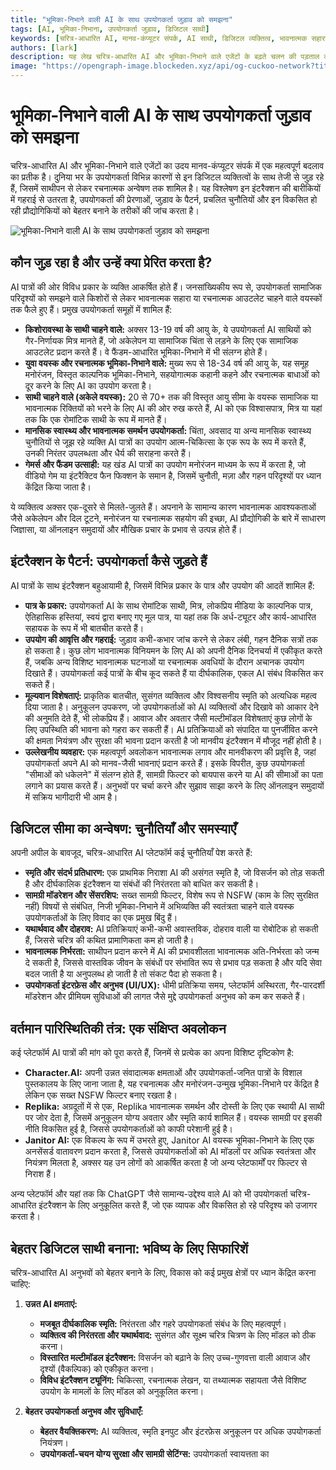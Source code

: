 ```yaml
---
title: "भूमिका-निभाने वाली AI के साथ उपयोगकर्ता जुड़ाव को समझना"
tags: [AI, भूमिका-निभाना, उपयोगकर्ता जुड़ाव, डिजिटल साथी]
keywords: [चरित्र-आधारित AI, मानव-कंप्यूटर संपर्क, AI साथी, डिजिटल व्यक्तित्व, भावनात्मक सहारा]
authors: [lark]
description: यह लेख चरित्र-आधारित AI और भूमिका-निभाने वाले एजेंटों के बढ़ते चलन की पड़ताल करता है, जिसमें उपयोगकर्ता की प्रेरणाओं, जुड़ाव के पैटर्न और इन प्रौद्योगिकियों को बेहतर बनाने में आने वाली चुनौतियों का पता लगाया गया है। यह बताता है कि कैसे विविध उपयोगकर्ता समूह AI पात्रों के साथ बातचीत करते हैं और उपयोगकर्ता अनुभव और भावनात्मक भलाई में सुधार के लिए सिफारिशें प्रदान करता है।
image: "https://opengraph-image.blockeden.xyz/api/og-cuckoo-network?title=भूमिका-निभाने%20वाली%20AI%20के%20साथ%20उपयोगकर्ता%20जुड़ाव%20को%20समझना"
---
```


# भूमिका-निभाने वाली AI के साथ उपयोगकर्ता जुड़ाव को समझना

चरित्र-आधारित AI और भूमिका-निभाने वाले एजेंटों का उदय मानव-कंप्यूटर संपर्क में एक महत्वपूर्ण बदलाव का प्रतीक है। दुनिया भर के उपयोगकर्ता विभिन्न कारणों से इन डिजिटल व्यक्तित्वों के साथ तेजी से जुड़ रहे हैं, जिसमें साथीपन से लेकर रचनात्मक अन्वेषण तक शामिल है। यह विश्लेषण इन इंटरैक्शन की बारीकियों में गहराई से उतरता है, उपयोगकर्ता की प्रेरणाओं, जुड़ाव के पैटर्न, प्रचलित चुनौतियों और इन विकसित हो रही प्रौद्योगिकियों को बेहतर बनाने के तरीकों की जांच करता है।

![भूमिका-निभाने वाली AI के साथ उपयोगकर्ता जुड़ाव को समझना](https://opengraph-image.blockeden.xyz/api/og-cuckoo-network?title=भूमिका-निभाने%20वाली%20AI%20के%20साथ%20उपयोगकर्ता%20जुड़ाव%20को%20समझना)

## **कौन जुड़ रहा है और उन्हें क्या प्रेरित करता है?**

AI पात्रों की ओर विविध प्रकार के व्यक्ति आकर्षित होते हैं। जनसांख्यिकीय रूप से, उपयोगकर्ता सामाजिक परिदृश्यों को समझने वाले किशोरों से लेकर भावनात्मक सहारा या रचनात्मक आउटलेट चाहने वाले वयस्कों तक फैले हुए हैं। प्रमुख उपयोगकर्ता समूहों में शामिल हैं:

*   **किशोरावस्था के साथी चाहने वाले:** अक्सर 13-19 वर्ष की आयु के, ये उपयोगकर्ता AI साथियों को गैर-निर्णायक मित्र मानते हैं, जो अकेलेपन या सामाजिक चिंता से लड़ने के लिए एक सामाजिक आउटलेट प्रदान करते हैं। वे फैंडम-आधारित भूमिका-निभाने में भी संलग्न होते हैं।
*   **युवा वयस्क और रचनात्मक भूमिका-निभाने वाले:** मुख्य रूप से 18-34 वर्ष की आयु के, यह समूह मनोरंजन, विस्तृत काल्पनिक भूमिका-निभाने, सहयोगात्मक कहानी कहने और रचनात्मक बाधाओं को दूर करने के लिए AI का उपयोग करता है।
*   **साथी चाहने वाले (अकेले वयस्क):** 20 से 70+ तक की विस्तृत आयु सीमा के वयस्क सामाजिक या भावनात्मक रिक्तियों को भरने के लिए AI की ओर रुख करते हैं, AI को एक विश्वासपात्र, मित्र या यहां तक कि एक रोमांटिक साथी के रूप में मानते हैं।
*   **मानसिक स्वास्थ्य और भावनात्मक समर्थन उपयोगकर्ता:** चिंता, अवसाद या अन्य मानसिक स्वास्थ्य चुनौतियों से जूझ रहे व्यक्ति AI पात्रों का उपयोग आत्म-चिकित्सा के एक रूप के रूप में करते हैं, उनकी निरंतर उपलब्धता और धैर्य की सराहना करते हैं।
*   **गेमर्स और फैंडम उत्साही:** यह खंड AI पात्रों का उपयोग मनोरंजन माध्यम के रूप में करता है, जो वीडियो गेम या इंटरैक्टिव फैन फिक्शन के समान है, जिसमें चुनौती, मज़ा और गहन परिदृश्यों पर ध्यान केंद्रित किया जाता है।

ये व्यक्तित्व अक्सर एक-दूसरे से मिलते-जुलते हैं। अपनाने के सामान्य कारण भावनात्मक आवश्यकताओं जैसे अकेलेपन और दिल टूटने, मनोरंजन या रचनात्मक सहयोग की इच्छा, AI प्रौद्योगिकी के बारे में साधारण जिज्ञासा, या ऑनलाइन समुदायों और मौखिक प्रचार के प्रभाव से उत्पन्न होते हैं।

## **इंटरैक्शन के पैटर्न: उपयोगकर्ता कैसे जुड़ते हैं**

AI पात्रों के साथ इंटरैक्शन बहुआयामी है, जिसमें विभिन्न प्रकार के पात्र और उपयोग की आदतें शामिल हैं:

*   **पात्र के प्रकार:** उपयोगकर्ता AI के साथ रोमांटिक साथी, मित्र, लोकप्रिय मीडिया के काल्पनिक पात्र, ऐतिहासिक हस्तियां, स्वयं द्वारा बनाए गए मूल पात्र, या यहां तक कि अर्ध-ट्यूटर और कार्य-आधारित सहायक के रूप में भी बातचीत करते हैं।
*   **उपयोग की आवृत्ति और गहराई:** जुड़ाव कभी-कभार जांच करने से लेकर लंबी, गहन दैनिक सत्रों तक हो सकता है। कुछ लोग भावनात्मक विनियमन के लिए AI को अपनी दैनिक दिनचर्या में एकीकृत करते हैं, जबकि अन्य विशिष्ट भावनात्मक घटनाओं या रचनात्मक अवधियों के दौरान अचानक उपयोग दिखाते हैं। उपयोगकर्ता कई पात्रों के बीच कूद सकते हैं या दीर्घकालिक, एकल AI संबंध विकसित कर सकते हैं।
*   **मूल्यवान विशेषताएं:** प्राकृतिक बातचीत, सुसंगत व्यक्तित्व और विश्वसनीय स्मृति को अत्यधिक महत्व दिया जाता है। अनुकूलन उपकरण, जो उपयोगकर्ताओं को AI व्यक्तित्वों और दिखावे को आकार देने की अनुमति देते हैं, भी लोकप्रिय हैं। आवाज और अवतार जैसी मल्टीमॉडल विशेषताएं कुछ लोगों के लिए उपस्थिति की भावना को गहरा कर सकती हैं। AI प्रतिक्रियाओं को संपादित या पुनर्जीवित करने की क्षमता नियंत्रण और सुरक्षा की भावना प्रदान करती है जो मानवीय इंटरैक्शन में मौजूद नहीं होती है।
*   **उल्लेखनीय व्यवहार:** एक महत्वपूर्ण अवलोकन भावनात्मक लगाव और मानवीकरण की प्रवृत्ति है, जहां उपयोगकर्ता अपने AI को मानव-जैसी भावनाएं प्रदान करते हैं। इसके विपरीत, कुछ उपयोगकर्ता "सीमाओं को धकेलने" में संलग्न होते हैं, सामग्री फिल्टर को बायपास करने या AI की सीमाओं का पता लगाने का प्रयास करते हैं। अनुभवों पर चर्चा करने और सुझाव साझा करने के लिए ऑनलाइन समुदायों में सक्रिय भागीदारी भी आम है।

## **डिजिटल सीमा का अन्वेषण: चुनौतियाँ और समस्याएँ**

अपनी अपील के बावजूद, चरित्र-आधारित AI प्लेटफॉर्म कई चुनौतियाँ पेश करते हैं:

*   **स्मृति और संदर्भ प्रतिधारण:** एक प्राथमिक निराशा AI की असंगत स्मृति है, जो विसर्जन को तोड़ सकती है और दीर्घकालिक इंटरैक्शन या संबंधों की निरंतरता को बाधित कर सकती है।
*   **सामग्री मॉडरेशन और सेंसरशिप:** सख्त सामग्री फिल्टर, विशेष रूप से NSFW (काम के लिए सुरक्षित नहीं) विषयों से संबंधित, निजी भूमिका-निभाने में अभिव्यक्ति की स्वतंत्रता चाहने वाले वयस्क उपयोगकर्ताओं के लिए विवाद का एक प्रमुख बिंदु हैं।
*   **यथार्थवाद और दोहराव:** AI प्रतिक्रियाएं कभी-कभी अवास्तविक, दोहराव वाली या रोबोटिक हो सकती हैं, जिससे चरित्र की कथित प्रामाणिकता कम हो जाती है।
*   **भावनात्मक निर्भरता:** साथीपन प्रदान करने में AI की प्रभावशीलता भावनात्मक अति-निर्भरता को जन्म दे सकती है, जिससे वास्तविक जीवन के संबंधों पर संभावित रूप से प्रभाव पड़ सकता है और यदि सेवा बदल जाती है या अनुपलब्ध हो जाती है तो संकट पैदा हो सकता है।
*   **उपयोगकर्ता इंटरफ़ेस और अनुभव (UI/UX):** धीमी प्रतिक्रिया समय, प्लेटफॉर्म अस्थिरता, गैर-पारदर्शी मॉडरेशन और प्रीमियम सुविधाओं की लागत जैसे मुद्दे उपयोगकर्ता अनुभव को कम कर सकते हैं।

## **वर्तमान पारिस्थितिकी तंत्र: एक संक्षिप्त अवलोकन**

कई प्लेटफॉर्म AI पात्रों की मांग को पूरा करते हैं, जिनमें से प्रत्येक का अपना विशिष्ट दृष्टिकोण है:

*   **Character.AI:** अपनी उन्नत संवादात्मक क्षमताओं और उपयोगकर्ता-जनित पात्रों के विशाल पुस्तकालय के लिए जाना जाता है, यह रचनात्मक और मनोरंजन-उन्मुख भूमिका-निभाने पर केंद्रित है लेकिन एक सख्त NSFW फिल्टर बनाए रखता है।
*   **Replika:** अग्रदूतों में से एक, Replika भावनात्मक समर्थन और दोस्ती के लिए एक स्थायी AI साथी पर जोर देता है, जिसमें अनुकूलन योग्य अवतार और स्मृति कार्य शामिल हैं। वयस्क सामग्री पर इसकी नीति विकसित हुई है, जिससे उपयोगकर्ताओं को काफी परेशानी हुई है।
*   **Janitor AI:** एक विकल्प के रूप में उभरते हुए, Janitor AI वयस्क भूमिका-निभाने के लिए एक अनसेंसर्ड वातावरण प्रदान करता है, जिससे उपयोगकर्ताओं को AI मॉडलों पर अधिक स्वतंत्रता और नियंत्रण मिलता है, अक्सर यह उन लोगों को आकर्षित करता है जो अन्य प्लेटफार्मों पर फिल्टर से निराश हैं।

अन्य प्लेटफॉर्म और यहां तक कि ChatGPT जैसे सामान्य-उद्देश्य वाले AI को भी उपयोगकर्ता चरित्र-आधारित इंटरैक्शन के लिए अनुकूलित करते हैं, जो एक व्यापक और विकसित हो रहे परिदृश्य को उजागर करता है।

## **बेहतर डिजिटल साथी बनाना: भविष्य के लिए सिफारिशें**

चरित्र-आधारित AI अनुभवों को बेहतर बनाने के लिए, विकास को कई प्रमुख क्षेत्रों पर ध्यान केंद्रित करना चाहिए:

1.  **उन्नत AI क्षमताएं:**
    *   **मजबूत दीर्घकालिक स्मृति:** निरंतरता और गहरे उपयोगकर्ता संबंध के लिए महत्वपूर्ण।
    *   **व्यक्तित्व की निरंतरता और यथार्थवाद:** सुसंगत और सूक्ष्म चरित्र चित्रण के लिए मॉडल को ठीक करना।
    *   **विस्तारित मल्टीमॉडल इंटरैक्शन:** विसर्जन को बढ़ाने के लिए उच्च-गुणवत्ता वाली आवाज और दृश्यों (वैकल्पिक) को एकीकृत करना।
    *   **विविध इंटरैक्शन ट्यूनिंग:** चिकित्सा, रचनात्मक लेखन, या तथ्यात्मक सहायता जैसे विशिष्ट उपयोग के मामलों के लिए मॉडल को अनुकूलित करना।

2.  **बेहतर उपयोगकर्ता अनुभव और सुविधाएँ:**
    *   **बेहतर वैयक्तिकरण:** AI व्यक्तित्व, स्मृति इनपुट और इंटरफ़ेस अनुकूलन पर अधिक उपयोगकर्ता नियंत्रण।
    *   **उपयोगकर्ता-चयन योग्य सुरक्षा और सामग्री सेटिंग्स:** उपयोगकर्ता स्वायत्तता का
